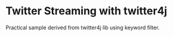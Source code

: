 # Twitter Streaming with twitter4j

Practical sample derived from twitter4j lib using keyword filter.

